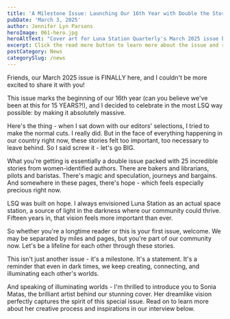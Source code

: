 ```yaml
---
title: 'A Milestone Issue: Launching Our 16th Year with Double the Stories'
pubDate: 'March 3, 2025'
author: Jennifer Lyn Parsons
heroImage: 061-hero.jpg
heroAltText: "Cover art for Luna Station Quarterly's March 2025 issue by Sonia Matas. A dreamy, ethereal illustration of a woman with flowing blue hair floating against a vibrant pink and blue gradient background. The woman has her arms raised above her head in a relaxed pose, with her eyes closed and face serene. Her form is depicted in soft blue and pink tones that blend with the surrounding colors, creating a dreamlike, flowing quality throughout the image. "
excerpt: Click the read more button to learn more about the issue and read an interview with our cover artist!
postCategory: News
categorySlug: /news
---
```

Friends, our March 2025 issue is FINALLY here, and I couldn't be more excited to share it with you! 

This issue marks the beginning of our 16th year (can you believe we've been at this for 15 YEARS?!), and I decided to celebrate in the most LSQ way possible: by making it absolutely massive.

Here's the thing - when I sat down with our editors' selections, I tried to make the normal cuts. I really did. But in the face of everything happening in our country right now, these stories felt too important, too necessary to leave behind. So I said screw it - let's go BIG.

What you're getting is essentially a double issue packed with 25 incredible stories from women-identified authors. There are bakers and librarians, pilots and baristas. There's magic and speculation, journeys and bargains. And somewhere in these pages, there's hope - which feels especially precious right now.

LSQ was built on hope. I always envisioned Luna Station as an actual space station, a source of light in the darkness where our community could thrive. Fifteen years in, that vision feels more important than ever.

So whether you're a longtime reader or this is your first issue, welcome. We may be separated by miles and pages, but you're part of our community now. Let's be a lifeline for each other through these stories.

This isn't just another issue - it's a milestone. It's a statement. It's a reminder that even in dark times, we keep creating, connecting, and illuminating each other's worlds.

And speaking of illuminating worlds - I'm thrilled to introduce you to Sonia Matas, the brilliant artist behind our stunning cover. Her dreamlike vision perfectly captures the spirit of this special issue. Read on to learn more about her creative process and inspirations in our interview below.